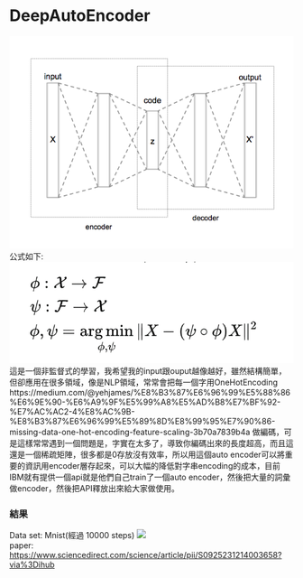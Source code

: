 # DeepAutoEncoder
<img src="img/Autoencoder_structure.png" />
公式如下:
<img src="img/formula.png" />
這是一個非監督式的學習，我希望我的input跟ouput越像越好，雖然結構簡單，但卻應用在很多領域，像是NLP領域，常常會把每一個字用OneHotEncoding https://medium.com/@yehjames/%E8%B3%87%E6%96%99%E5%88%86%E6%9E%90-%E6%A9%9F%E5%99%A8%E5%AD%B8%E7%BF%92-%E7%AC%AC2-4%E8%AC%9B-%E8%B3%87%E6%96%99%E5%89%8D%E8%99%95%E7%90%86-missing-data-one-hot-encoding-feature-scaling-3b70a7839b4a
做編碼，可是這樣常常遇到一個問題是，字實在太多了，導致你編碼出來的長度超高，而且這還是一個稀疏矩陣，很多都是0存放沒有效率，所以用這個auto encoder可以將重要的資訊用encoder層存起來，可以大幅的降低對字串encoding的成本，目前IBM就有提供一個api就是他們自己train了一個auto encoder，然後把大量的詞彙做encoder，然後把API釋放出來給大家做使用。

### 結果
Data set: Mnist(經過 10000 steps)
<img src="images/loss.png"/><br>
paper: https://www.sciencedirect.com/science/article/pii/S0925231214003658?via%3Dihub
